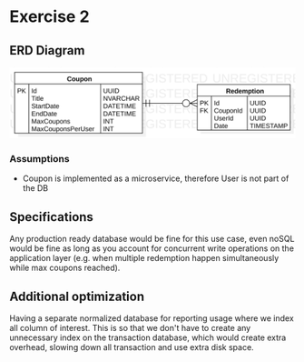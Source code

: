 # Exercise 2

## ERD Diagram

![Coupon ERD diagram](./CouponERD.svg "Coupon ERD diagram")

### Assumptions

- Coupon is implemented as a microservice, therefore User is not part of the DB

## Specifications

Any production ready database would be fine for this use case, even noSQL would be fine as long as you account for concurrent write operations on the application layer (e.g. when multiple redemption happen simultaneously while max coupons reached).

## Additional optimization

Having a separate normalized database for reporting usage where we index all column of interest. This is so that we don't have to create any unnecessary index on the transaction database, which would create extra overhead, slowing down all transaction and use extra disk space.